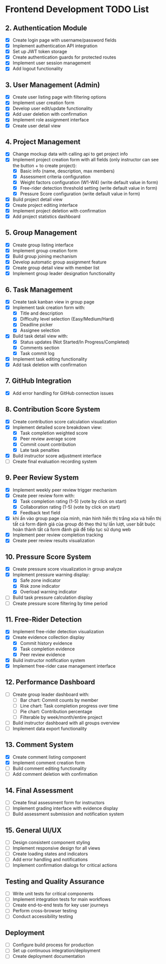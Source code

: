 # Frontend Development TODO List

## 2. Authentication Module
- [x] Create login page with username/password fields
- [x] Implement authentication API integration
- [x] Set up JWT token storage
- [x] Create authentication guards for protected routes
- [x] Implement user session management
- [x] Add logout functionality

## 3. User Management (Admin)
- [x] Create user listing page with filtering options
- [x] Implement user creation form
- [x] Develop user edit/update functionality
- [x] Add user deletion with confirmation
- [x] Implement role assignment interface
- [x] Create user detail view

## 4. Project Management
- [x] Change mockup data with calling api to get project info
- [x] Implement project creation form with all fields (only instructor can see the button + to create project):
  - [x] Basic info (name, description, max members)
  - [x] Assessment criteria configuration
  - [x] Weight factors configuration (W1-W4) (write default value in form)
  - [x] Free-rider detection threshold setting (write default value in form)
  - [x] Pressure Score configuration (write default value in form)
- [x] Build project detail view
- [x] Create project editing interface
- [x] Implement project deletion with confirmation
- [x] Add project statistics dashboard

## 5. Group Management
- [x] Create group listing interface
- [x] Implement group creation form
- [x] Build group joining mechanism
- [x] Develop automatic group assignment feature
- [x] Create group detail view with member list
- [x] Implement group leader designation functionality

## 6. Task Management
- [x] Create task kanban view in group page
- [x] Implement task creation form with:
  - [x] Title and description
  - [x] Difficulty level selection (Easy/Medium/Hard)
  - [x] Deadline picker
  - [x] Assignee selection
- [x] Build task detail view with:
  - [x] Status updates (Not Started/In Progress/Completed)
  - [x] Comments section
  - [x] Task commit log
- [x] Implement task editing functionality
- [x] Add task deletion with confirmation

## 7. GitHub Integration
- [x] Add error handling for GitHub connection issues

## 8. Contribution Score System
- [x] Create contribution score calculation visualization
- [x] Implement detailed score breakdown view:
  - [x] Task completion weighted score
  - [x] Peer review average score
  - [x] Commit count contribution
  - [x] Late task penalties
- [x] Build instructor score adjustment interface
- [ ] Create final evaluation recording system

## 9. Peer Review System
- [x] Implement weekly peer review trigger mechanism
- [x] Create peer review form with:
  - [x] Task completion rating (1-5) (vote by click on start)
  - [x] Collaboration rating (1-5) (vote by click on start)
  - [x] Feedback text field
- [x] khi ấn vào group page của mình, màn hình hiển thị trắng xóa và hiển thị tất cả form đánh giá của group đó theo thứ tự lần lượt, user bắt buộc hoàn thành tất cả form đánh giá để tiếp tục sử dụng web
- [x] Implement peer review completion tracking
- [x] Create peer review results visualization

## 10. Pressure Score System
- [x] Create pressure score visualization in group analyze
- [x] Implement pressure warning display:
  - [x] Safe zone indicator
  - [x] Risk zone indicator
  - [x] Overload warning indicator
- [ ] Build task pressure calculation display
- [ ] Create pressure score filtering by time period

## 11. Free-Rider Detection
- [x] Implement free-rider detection visualization
- [x] Create evidence collection display
  - [x] Commit history evidence
  - [x] Task completion evidence
  - [x] Peer review evidence
- [x] Build instructor notification system
- [x] Implement free-rider case management interface

## 12. Performance Dashboard
- [ ] Create group leader dashboard with:
  - [ ] Bar chart: Commit counts by member
  - [ ] Line chart: Task completion progress over time
  - [ ] Pie chart: Contribution percentage
  - [ ] Filterable by week/month/entire project
- [ ] Build instructor dashboard with all groups overview
- [ ] Implement data export functionality

## 13. Comment System
- [x] Create comment listing component
- [x] Implement comment creation form
- [ ] Build comment editing functionality
- [ ] Add comment deletion with confirmation

## 14. Final Assessment
- [ ] Create final assessment form for instructors
- [ ] Implement grading interface with evidence display
- [ ] Build assessment submission and notification system

## 15. General UI/UX
- [ ] Design consistent component styling
- [ ] Implement responsive design for all views
- [ ] Create loading states and indicators
- [ ] Add error handling and notifications
- [ ] Implement confirmation dialogs for critical actions

## Testing and Quality Assurance
- [ ] Write unit tests for critical components
- [ ] Implement integration tests for main workflows
- [ ] Create end-to-end tests for key user journeys
- [ ] Perform cross-browser testing
- [ ] Conduct accessibility testing

## Deployment
- [ ] Configure build process for production
- [ ] Set up continuous integration/deployment
- [ ] Create deployment documentation